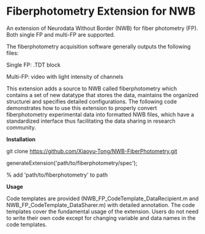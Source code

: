 # Fiberphotometry Extension for NWB

An extension of Neurodata Without Border (NWB) for fiber photometry (FP). Both single FP and multi-FP are supported.

The fiberphotometry acquisition software generally outputs the following files:

Single FP:
.TDT block

Multi-FP:
video with light intensity of channels

This extension adds a source to NWB called fiberphotometry which contains a set of new datatype that stores the data, maintains the organized structurei and specifies detailed configurations. The following code demonstrates how to use this extension to properly convert fiberphotometry experimental data into formatted NWB files, which have a standardized interface thus facilitating the data sharing in research community. 

**Installation**

git clone https://github.com/Xiaoyu-Tong/NWB-FiberPhotometry.git

generateExtension('path/to/fiberphotometry/spec');

% add 'path/to/fiberphotometry' to path

**Usage**

Code templates are provided (NWB_FP_CodeTemplate_DataRecipient.m and NWB_FP_CodeTemplate_DataSharer.m) with detailed annotation. The code templates cover the fundamental usage of the extension. Users do not need to write their own code except for changing variable and data names in the code templates.

